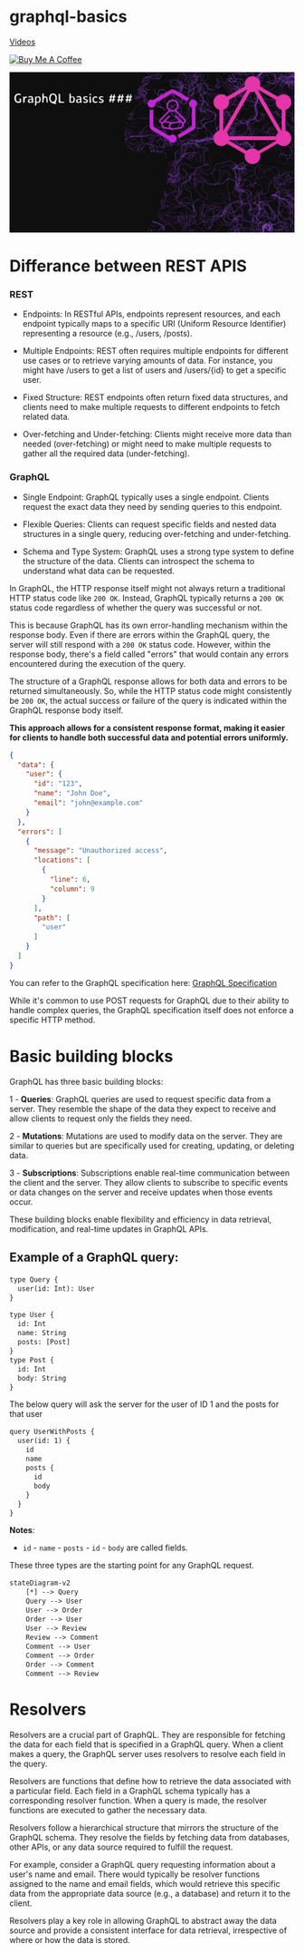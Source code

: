# graphql-basics

[Videos](https://youtube.com/playlist?list=PLM0LBHjz37LUZ8Nep1rEsXCYFjyY3S-vD&si=a0ymuuRMpf2b-Aeh)

<a href="https://www.buymeacoffee.com/rowadz" 
  target="_blank">
  <img src="https://www.buymeacoffee.com/assets/img/custom_images/orange_img.png" alt="Buy Me A Coffee" style="height: 41px !important;width: 174px !important;box-shadow: 0px 3px 2px 0px rgba(190, 190, 190, 0.5) !important;-webkit-box-shadow: 0px 3px 2px 0px rgba(190, 190, 190, 0.5) !important;" >
  </a>

<img src="./thumb.png" />


# Differance between REST APIS


### REST

- Endpoints: In RESTful APIs, endpoints represent resources, and each endpoint typically maps to a specific URI (Uniform Resource Identifier) representing a resource (e.g., /users, /posts).

- Multiple Endpoints: REST often requires multiple endpoints for different use cases or to retrieve varying amounts of data. For instance, you might have /users to get a list of users and /users/{id} to get a specific user.

- Fixed Structure: REST endpoints often return fixed data structures, and clients need to make multiple requests to different endpoints to fetch related data.

- Over-fetching and Under-fetching: Clients might receive more data than needed (over-fetching) or might need to make multiple requests to gather all the required data (under-fetching).

### GraphQL

- Single Endpoint: GraphQL typically uses a single endpoint. Clients request the exact data they need by sending queries to this endpoint.

- Flexible Queries: Clients can request specific fields and nested data structures in a single query, reducing over-fetching and under-fetching.

- Schema and Type System: GraphQL uses a strong type system to define the structure of the data. Clients can introspect the schema to understand what data can be requested.


In GraphQL, the HTTP response itself might not always return a traditional HTTP status code like `200 OK`. Instead, GraphQL typically returns a `200 OK` status code regardless of whether the query was successful or not.


This is because GraphQL has its own error-handling mechanism within the response body. Even if there are errors within the GraphQL query, the server will still respond with a `200 OK` status code. However, within the response body, there's a field called "errors" that would contain any errors encountered during the execution of the query.


The structure of a GraphQL response allows for both data and errors to be returned simultaneously. So, while the HTTP status code might consistently be `200 OK`, the actual success or failure of the query is indicated within the GraphQL response body itself.


**This approach allows for a consistent response format, making it easier for clients to handle both successful data and potential errors uniformly.**

```json
{
  "data": {
    "user": {
      "id": "123",
      "name": "John Doe",
      "email": "john@example.com"
    }
  },
  "errors": [
    {
      "message": "Unauthorized access",
      "locations": [
        {
          "line": 6,
          "column": 9
        }
      ],
      "path": [
        "user"
      ]
    }
  ]
}
```
You can refer to the GraphQL specification here: [GraphQL Specification](https://spec.graphql.org/)


While it's common to use POST requests for GraphQL due to their ability to handle complex queries, the GraphQL specification itself does not enforce a specific HTTP method.






# Basic building blocks

GraphQL has three basic building blocks:

1 - **Queries**: GraphQL queries are used to request specific data from a server. They resemble the shape of the data they expect to receive and allow clients to request only the fields they need.

2 - **Mutations**: Mutations are used to modify data on the server. They are similar to queries but are specifically used for creating, updating, or deleting data.

3 - **Subscriptions**: Subscriptions enable real-time communication between the client and the server. They allow clients to subscribe to specific events or data changes on the server and receive updates when those events occur.

These building blocks enable flexibility and efficiency in data retrieval, modification, and real-time updates in GraphQL APIs.


## Example of a GraphQL query:

```gql
type Query {
  user(id: Int): User
}
```

```gql
type User {
  id: Int
  name: String
  posts: [Post]
}
type Post {
  id: Int
  body: String
}
```


The below query will ask the server for the user of ID 1 and the posts for that user

```gql
query UserWithPosts {
  user(id: 1) {
    id
    name
    posts {
      id
      body
    }
  }
}
```



**Notes**:

- `id` - `name` - `posts` - `id` - `body` are called fields.

These three types are the starting point for any GraphQL request.

```mermaid
stateDiagram-v2
    [*] --> Query
    Query --> User 
    User --> Order
    Order --> User
    User --> Review
    Review --> Comment
    Comment --> User
    Comment --> Order
    Order --> Comment
    Comment --> Review
```


# Resolvers

Resolvers are a crucial part of GraphQL. They are responsible for fetching the data for each field that is specified in a GraphQL query. When a client makes a query, the GraphQL server uses resolvers to resolve each field in the query.

Resolvers are functions that define how to retrieve the data associated with a particular field. Each field in a GraphQL schema typically has a corresponding resolver function. When a query is made, the resolver functions are executed to gather the necessary data.

Resolvers follow a hierarchical structure that mirrors the structure of the GraphQL schema. They resolve the fields by fetching data from databases, other APIs, or any data source required to fulfill the request.

For example, consider a GraphQL query requesting information about a user's name and email. There would typically be resolver functions assigned to the name and email fields, which would retrieve this specific data from the appropriate data source (e.g., a database) and return it to the client.

Resolvers play a key role in allowing GraphQL to abstract away the data source and provide a consistent interface for data retrieval, irrespective of where or how the data is stored.





